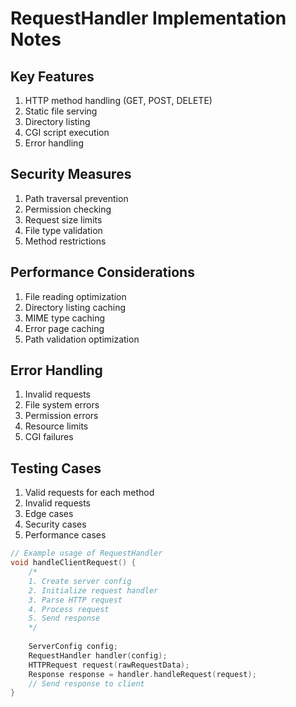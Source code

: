 # RequestHandler Implementation Notes

## Key Features
1. HTTP method handling (GET, POST, DELETE)
2. Static file serving
3. Directory listing
4. CGI script execution
5. Error handling

## Security Measures
1. Path traversal prevention
2. Permission checking
3. Request size limits
4. File type validation
5. Method restrictions

## Performance Considerations
1. File reading optimization
2. Directory listing caching
3. MIME type caching
4. Error page caching
5. Path validation optimization

## Error Handling
1. Invalid requests
2. File system errors
3. Permission errors
4. Resource limits
5. CGI failures

## Testing Cases
1. Valid requests for each method
2. Invalid requests
3. Edge cases
4. Security cases
5. Performance cases

```c++
// Example usage of RequestHandler
void handleClientRequest() {
    /*
    1. Create server config
    2. Initialize request handler
    3. Parse HTTP request
    4. Process request
    5. Send response
    */
    
    ServerConfig config;
    RequestHandler handler(config);
    HTTPRequest request(rawRequestData);
    Response response = handler.handleRequest(request);
    // Send response to client
}
```
